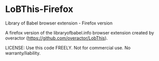 # LoBThis-Firefox
Library of Babel browser extension - Firefox version

A firefox version of the libraryofbabel.info browser extension created by overactor (https://github.com/overactor/LobThis). 

LICENSE:
Use this code FREELY.
Not for commercial use.
No warranty/liability.
